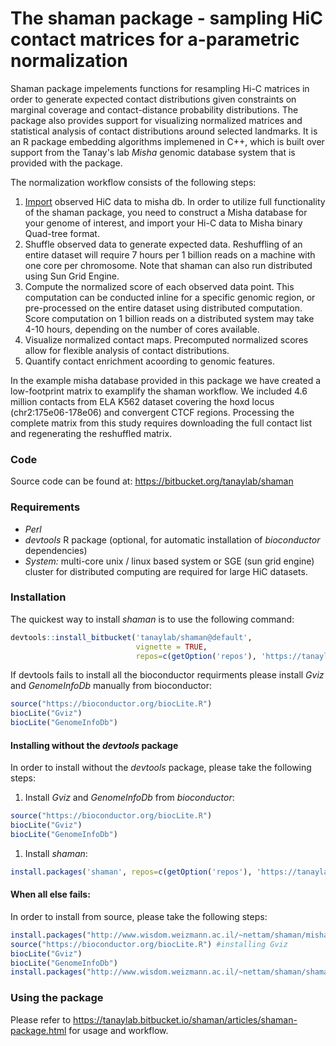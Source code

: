 
The shaman package - sampling HiC contact matrices for a-parametric normalization
=================================================================================

Shaman package impelements functions for resampling Hi-C matrices in order to generate expected contact distributions given constraints on marginal coverage and contact-distance probability distributions. The package also provides support for visualizing normalized matrices and statistical analysis of contact distributions around selected landmarks. It is an R package embedding algorithms implemened in C++, which is built over support from the Tanay's lab *Misha* genomic database system that is provided with the package.

The normalization workflow consists of the following steps:

1.  [Import](https://tanaylab.bitbucket.io/shaman/articles/import.html) observed HiC data to misha db. In order to utilize full functionality of the shaman package, you need to construct a Misha database for your genome of interest, and import your Hi-C data to Misha binary Quad-tree format.
2.  Shuffle observed data to generate expected data. Reshuffling of an entire dataset will require 7 hours per 1 billion reads on a machine with one core per chromosome. Note that shaman can also run distributed using Sun Grid Engine.
3.  Compute the normalized score of each observed data point. This computation can be conducted inline for a specific genomic region, or pre-processed on the entire dataset using distributed computation. Score computation on 1 billion reads on a distributed system may take 4-10 hours, depending on the number of cores available.
4.  Visualize normalized contact maps. Precomputed normalized scores allow for flexible analysis of contact distributions.
5.  Quantify contact enrichment acoording to genomic features.

In the example misha database provided in this package we have created a low-footprint matrix to examplify the shaman workflow. We included 4.6 million contacts from ELA K562 dataset covering the hoxd locus (chr2:175e06-178e06) and convergent CTCF regions. Processing the complete matrix from this study requires downloading the full contact list and regenerating the reshuffled matrix.

### Code

Source code can be found at: <https://bitbucket.org/tanaylab/shaman>

### Requirements

-   *Perl*
-   *devtools* R package (optional, for automatic installation of *bioconductor* dependencies)
-   *System:* multi-core unix / linux based system or SGE (sun grid engine) cluster for distributed computing are required for large HiC datasets.

### Installation

The quickest way to install *shaman* is to use the following command:

``` r
devtools::install_bitbucket('tanaylab/shaman@default', 
                            vignette = TRUE, 
                            repos=c(getOption('repos'), 'https://tanaylab.bitbucket.io/repo'))
```

If devtools fails to install all the bioconductor requirments please install *Gviz* and *GenomeInfoDb* manually from bioconductor:

``` r
source("https://bioconductor.org/biocLite.R")
biocLite("Gviz")
biocLite("GenomeInfoDb")
```

#### Installing without the *devtools* package

In order to install without the *devtools* package, please take the following steps:

1.  Install *Gviz* and *GenomeInfoDb* from *bioconductor*:

``` r
source("https://bioconductor.org/biocLite.R")
biocLite("Gviz")
biocLite("GenomeInfoDb")
```

1.  Install *shaman*:

``` r
install.packages('shaman', repos=c(getOption('repos'), 'https://tanaylab.bitbucket.io/repo')) 
```

#### When all else fails:

In order to install from source, please take the following steps:

``` r
install.packages("http://www.wisdom.weizmann.ac.il/~nettam/shaman/misha_3.5.6.tar.gz", , repos=NULL) # Download and install misha package) 
source("https://bioconductor.org/biocLite.R") #installing Gviz
biocLite("Gviz")
biocLite("GenomeInfoDb")
install.packages("http://www.wisdom.weizmann.ac.il/~nettam/shaman/shaman_2.0.tar.gz", , repos=NULL) # Download and install shaman package)
```

### Using the package

Please refer to <https://tanaylab.bitbucket.io/shaman/articles/shaman-package.html> for usage and workflow.
